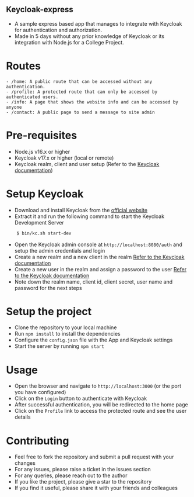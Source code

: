 ## Keycloak-express
- A sample express based app that manages to integrate with Keycloak for authentication and authorization.
- Made in 5 days without any prior knowledge of Keycloak or its integration with Node.js for a College Project.

# Routes
```
- /home: A public route that can be accessed without any authentication.
- /profile: A protected route that can only be accessed by authenticated users.
- /info: A page that shows the website info and can be accessed by anyone
- /contact: A public page to send a message to site admin
```

# Pre-requisites
- Node.js v16.x or higher
- Keycloak v17.x or higher (local or remote)
- Keycloak realm, client and user setup (Refer to the [Keycloak documentation](https://www.keycloak.org/docs/latest/getting_started/index.html))

# Setup Keycloak
- Download and install Keycloak from the [official website](https://www.keycloak.org/downloads.html)
- Extract it and run the following command to start the Keycloak Development Server
```bash
    $ bin/kc.sh start-dev
```
- Open the Keycloak admin console at `http://localhost:8080/auth` and setup the admin credentials and login
- Create a new realm and a new client in the realm [Refer to the Keycloak documentation](https://www.keycloak.org/docs/latest/server_admin/index.html#_create-realm)
- Create a new user in the realm and assign a password to the user [Refer to the Keycloak documentation](https://www.keycloak.org/docs/latest/server_admin/index.html#proc-creating-user_server_administration_guide)
- Note down the realm name, client id, client secret, user name and password for the next steps

# Setup the project
- Clone the repository to your local machine
- Run `npm install` to install the dependencies
- Configure the `config.json` file with the App and Keycloak settings
- Start the server by running `npm start`
  
# Usage
- Open the browser and navigate to `http://localhost:3000` (or the port you have configured)
- Click on the `Login` button to authenticate with Keycloak
- After successful authentication, you will be redirected to the home page
- Click on the `Profile` link to access the protected route and see the user details
  
# Contributing
- Feel free to fork the repository and submit a pull request with your changes
- For any issues, please raise a ticket in the issues section
- For any queries, please reach out to the author
- If you like the project, please give a star to the repository
- If you find it useful, please share it with your friends and colleagues